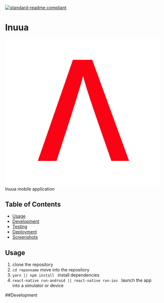[![standard-readme compliant](https://img.shields.io/badge/readme%20style-standard-brightgreen.svg?style=flat-square)](https://github.com/RichardLitt/standard-readme)

# Inuua
![image](https://github.com/InuUa/Inuua/blob/master/src/asset/Inuua.png)
Inuua mobile application



## Table of Contents

- [Usage](Usage)
- [Development](Development)
- [Testing](Testing)
- [Deployment](Deployment)
- [Screenshots](Screenshots)


## Usage

1. clone the repository 
2. ``cd reponname`` move into the repository
3. ``yarn || npm install `` install dependencies
4. ``react-native run-android || react-native run-ios `` launch the app into a simulator or device


##Development
